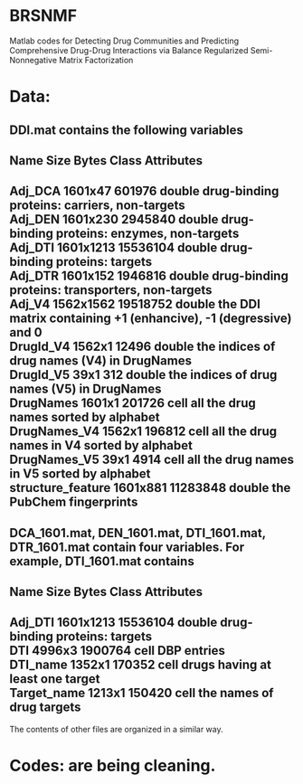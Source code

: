 # BRSNMF
Matlab codes for Detecting Drug Communities and Predicting Comprehensive Drug-Drug Interactions via Balance Regularized Semi-Nonnegative Matrix Factorization

# Data: 
DDI.mat contains the following variables
-------------------------------------------------------------------------------------------------------------------------------------------------
  Name                      Size                 Bytes  Class     Attributes
-------------------------------------------------------------------------------------------------------------------------------------------------
  Adj_DCA                1601x47                601976  double    drug-binding proteins: carriers, non-targets          
  Adj_DEN                1601x230              2945840  double    drug-binding proteins: enzymes, non-targets           
  Adj_DTI                1601x1213            15536104  double    drug-binding proteins: targets          
  Adj_DTR                1601x152              1946816  double    drug-binding proteins: transporters, non-targets           
  Adj_V4                 1562x1562            19518752  double    the DDI matrix containing +1 (enhancive), -1 (degressive) and 0          
  DrugId_V4              1562x1                  12496  double    the indices of drug names (V4) in DrugNames          
  DrugId_V5                39x1                    312  double    the indices of drug names (V5) in DrugNames           
  DrugNames              1601x1                 201726  cell      all the drug names sorted by alphabet          
  DrugNames_V4           1562x1                 196812  cell      all the drug names in V4 sorted by alphabet          
  DrugNames_V5             39x1                   4914  cell      all the drug names in V5 sorted by alphabet          
  structure_feature      1601x881             11283848  double    the PubChem fingerprints          
-------------------------------------------------------------------------------------------------------------------------------------------------

DCA_1601.mat, DEN_1601.mat, DTI_1601.mat, DTR_1601.mat
contain four variables. For example, DTI_1601.mat contains 
-------------------------------------------------------------------------------------------------------------------------------------------------
  Name                Size                 Bytes  Class     Attributes
-------------------------------------------------------------------------------------------------------------------------------------------------
  Adj_DTI          1601x1213            15536104  double    drug-binding proteins: targets          
  DTI              4996x3                1900764  cell      DBP entries          
  DTI_name         1352x1                 170352  cell      drugs having at least one target          
  Target_name      1213x1                 150420  cell      the names of drug targets     
 -------------------------------------------------------------------------------------------------------------------------------------------------
The contents of other files are organized in a similar way.

# Codes: are being cleaning.

